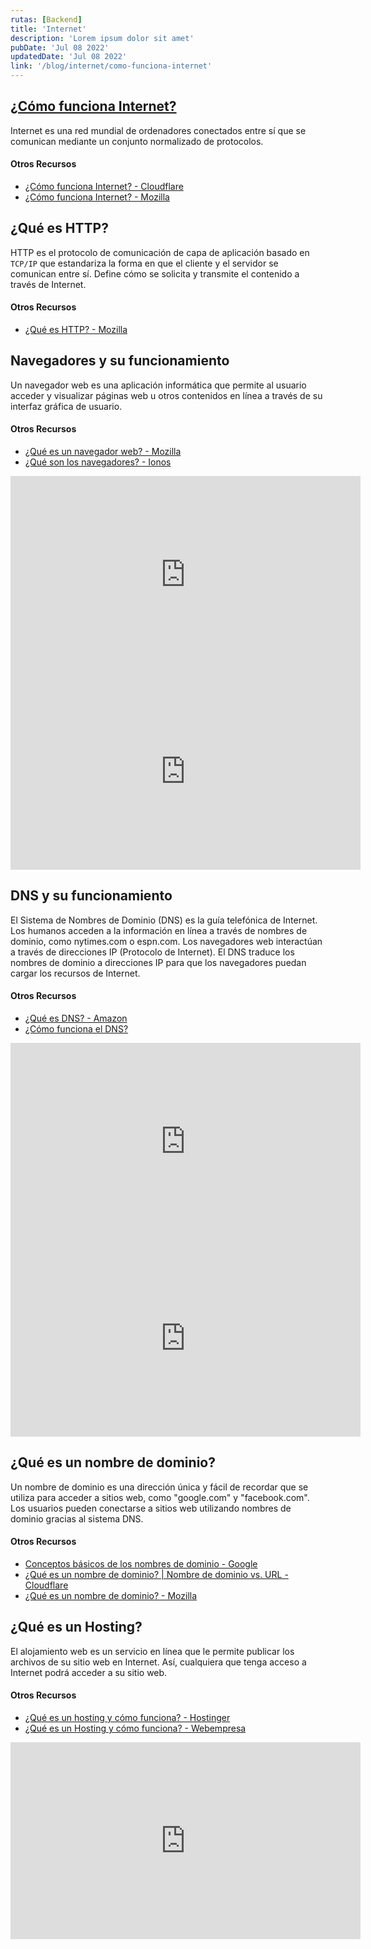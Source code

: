 ```yaml
---
rutas: [Backend]
title: 'Internet'
description: 'Lorem ipsum dolor sit amet'
pubDate: 'Jul 08 2022'
updatedDate: 'Jul 08 2022'
link: '/blog/internet/como-funciona-internet'
---
```


## [¿Cómo funciona Internet?](internet/como-funciona-internet)

Internet es una red mundial de ordenadores conectados entre sí que se comunican mediante un conjunto normalizado de protocolos.

#### Otros Recursos
* [¿Cómo funciona Internet? - Cloudflare](https://www.cloudflare.com/es-es/learning/network-layer/how-does-the-internet-work/#:~:text=Los%20ordenadores%20se%20conectan%20entre%20sí%20y%20a%20Internet%20mediante%20cables,luego%20interpreta%20el%20ordenador%20receptor.)
* [¿Cómo funciona Internet? - Mozilla](https://developer.mozilla.org/es/docs/Learn/Common_questions/Web_mechanics/How_does_the_Internet_work)

## ¿Qué es HTTP?

HTTP es el protocolo de comunicación de capa de aplicación basado en `TCP/IP` que estandariza la forma en que el cliente y el servidor se comunican entre sí. Define cómo se solicita y transmite el contenido a través de Internet.
#### Otros Recursos

* [¿Qué es HTTP? - Mozilla](https://developer.mozilla.org/es/docs/Web/HTTP/Basics_of_HTTP)

## Navegadores y su funcionamiento
Un navegador web es una aplicación informática que permite al usuario acceder y visualizar páginas web u otros contenidos en línea a través de su interfaz gráfica de usuario.
#### Otros Recursos
* [¿Qué es un navegador web? - Mozilla](https://www.mozilla.org/es-MX/firefox/browsers/what-is-a-browser/)
* [¿Qué son los navegadores? - Ionos](https://www.ionos.mx/digitalguide/paginas-web/desarrollo-web/que-es-un-navegador/)

<iframe width="560" height="315" src="https://www.youtube.com/embed/H2Pnadj2wvU?si=zi3yVMye8L5kfzJK&cc_load_policy=1&cc_lang_pref=es" title="YouTube video player" frameborder="0" allow="accelerometer; autoplay; clipboard-write; encrypted-media; gyroscope; picture-in-picture; web-share" allowfullscreen></iframe>

<iframe width="560" height="315" src="https://www.youtube.com/embed/xC9gh-R65Pk?si=rsemGWDNCdMbVHjg&cc_load_policy=1&cc_lang_pref=es" title="YouTube video player" frameborder="0" allow="accelerometer; autoplay; clipboard-write; encrypted-media; gyroscope; picture-in-picture; web-share" allowfullscreen></iframe>


## DNS y su funcionamiento
El Sistema de Nombres de Dominio (DNS) es la guía telefónica de Internet. Los humanos acceden a la información en línea a través de nombres de dominio, como nytimes.com o espn.com. Los navegadores web interactúan a través de direcciones IP (Protocolo de Internet). El DNS traduce los nombres de dominio a direcciones IP para que los navegadores puedan cargar los recursos de Internet.
#### Otros Recursos
* [¿Qué es DNS? - Amazon](https://aws.amazon.com/es/route53/what-is-dns/#:~:text=Los%20servidores%20DNS%20convierten%20las,dominio%20en%20su%20navegador%20web.)
* [¿Cómo funciona el DNS?](https://nic.ar/es/novedades/noticias/como-funciona-el-dns)

<iframe width="560" height="315" src="https://www.youtube.com/embed/dIGxJCqLJlY?si=9WAElGzIL7l0ngb1&cc_load_policy=1&cc_lang_pref=es" title="YouTube video player" frameborder="0" allow="accelerometer; autoplay; clipboard-write; encrypted-media; gyroscope; picture-in-picture; web-share" allowfullscreen></iframe>

<iframe width="560" height="315" src="https://www.youtube.com/embed/sUhEqT_HSBI?si=7vN0E-b_EyFOWRe7&cc_load_policy=1&cc_lang_pref=es" title="YouTube video player" frameborder="0" allow="accelerometer; autoplay; clipboard-write; encrypted-media; gyroscope; picture-in-picture; web-share" allowfullscreen></iframe>

## ¿Qué es un nombre de dominio?
Un nombre de dominio es una dirección única y fácil de recordar que se utiliza para acceder a sitios web, como "google.com" y "facebook.com". Los usuarios pueden conectarse a sitios web utilizando nombres de dominio gracias al sistema DNS.
#### Otros Recursos
* [Conceptos básicos de los nombres de dominio - Google](https://support.google.com/a/answer/2573637?hl=es)
* [¿Qué es un nombre de dominio? | Nombre de dominio vs. URL - Cloudflare](https://www.cloudflare.com/es-es/learning/dns/glossary/what-is-a-domain-name/)
* [¿Qué es un nombre de dominio? - Mozilla](https://developer.mozilla.org/es/docs/Learn/Common_questions/Web_mechanics/What_is_a_domain_name)

## ¿Qué es un Hosting?
El alojamiento web es un servicio en línea que le permite publicar los archivos de su sitio web en Internet. Así, cualquiera que tenga acceso a Internet podrá acceder a su sitio web.
#### Otros Recursos
* [¿Qué es un hosting y cómo funciona? - Hostinger](https://www.hostinger.mx/tutoriales/que-es-un-hosting)
* [¿Qué es un Hosting y cómo funciona? - Webempresa](https://www.webempresa.com/hosting/hosting-que-es-como-funciona.html)

<iframe width="560" height="315" src="https://www.youtube.com/embed/ShEEe9n-PkI?si=xMyP_6F4SGXpH_y2&cc_load_policy=1&cc_lang_pref=es" title="YouTube video player" frameborder="0" allow="accelerometer; autoplay; clipboard-write; encrypted-media; gyroscope; picture-in-picture; web-share" allowfullscreen></iframe>